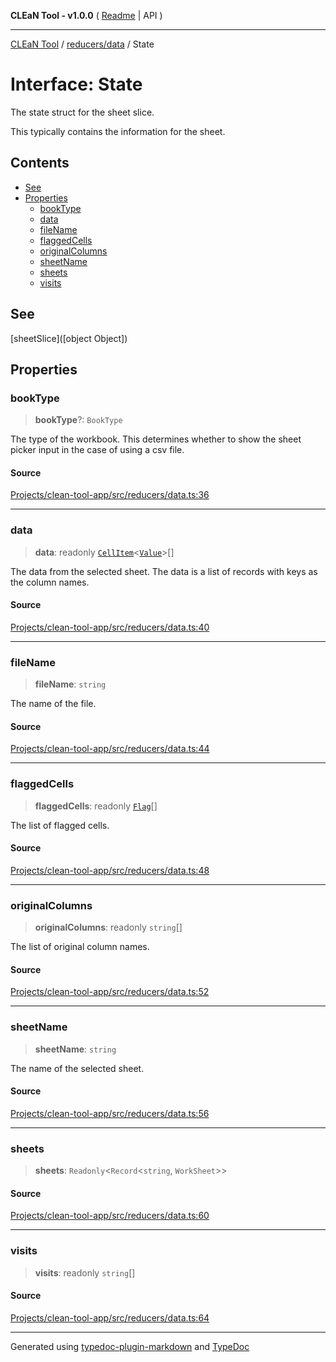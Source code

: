 **CLEaN Tool - v1.0.0** ( [Readme](../../../README.md) \| API )

***

[CLEaN Tool](../../../modules.md) / [reducers/data](../README.md) / State

# Interface: State

The state struct for the sheet slice.

This typically contains the information for the sheet.

## Contents

- [See](State.md#see)
- [Properties](State.md#properties)
  - [bookType](State.md#booktype)
  - [data](State.md#data)
  - [fileName](State.md#filename)
  - [flaggedCells](State.md#flaggedcells)
  - [originalColumns](State.md#originalcolumns)
  - [sheetName](State.md#sheetname)
  - [sheets](State.md#sheets)
  - [visits](State.md#visits)

## See

[sheetSlice]([object Object])

## Properties

### bookType

> **bookType**?: `BookType`

The type of the workbook. This determines whether to show the sheet picker input in the case of using a csv file.

#### Source

[Projects/clean-tool-app/src/reducers/data.ts:36](https://github.com/yuckyh/clean-tool-app/)

***

### data

> **data**: readonly [`CellItem`](../../../lib/fp/CellItem/interfaces/CellItem.md)\<[`Value`](../../../lib/fp/CellItem/type-aliases/Value.md)\>[]

The data from the selected sheet. The data is a list of records with keys as the column names.

#### Source

[Projects/clean-tool-app/src/reducers/data.ts:40](https://github.com/yuckyh/clean-tool-app/)

***

### fileName

> **fileName**: `string`

The name of the file.

#### Source

[Projects/clean-tool-app/src/reducers/data.ts:44](https://github.com/yuckyh/clean-tool-app/)

***

### flaggedCells

> **flaggedCells**: readonly [`Flag`](../../../lib/fp/Flag/interfaces/Flag.md)[]

The list of flagged cells.

#### Source

[Projects/clean-tool-app/src/reducers/data.ts:48](https://github.com/yuckyh/clean-tool-app/)

***

### originalColumns

> **originalColumns**: readonly `string`[]

The list of original column names.

#### Source

[Projects/clean-tool-app/src/reducers/data.ts:52](https://github.com/yuckyh/clean-tool-app/)

***

### sheetName

> **sheetName**: `string`

The name of the selected sheet.

#### Source

[Projects/clean-tool-app/src/reducers/data.ts:56](https://github.com/yuckyh/clean-tool-app/)

***

### sheets

> **sheets**: `Readonly`\<`Record`\<`string`, `WorkSheet`\>\>

#### Source

[Projects/clean-tool-app/src/reducers/data.ts:60](https://github.com/yuckyh/clean-tool-app/)

***

### visits

> **visits**: readonly `string`[]

#### Source

[Projects/clean-tool-app/src/reducers/data.ts:64](https://github.com/yuckyh/clean-tool-app/)

***

Generated using [typedoc-plugin-markdown](https://www.npmjs.com/package/typedoc-plugin-markdown) and [TypeDoc](https://typedoc.org/)
